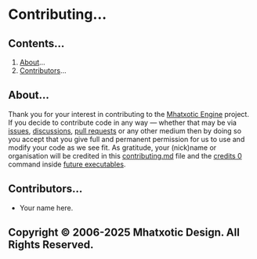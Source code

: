 # Contributing…

## Contents…
1. [About](#about)…
2. [Contributors](#contributors)…

## About…
Thank you for your interest in contributing to the [Mhatxotic Engine](https://github.com/Mhatxotic/Engine) project. If you decide to contribute code in any way — whether that may be via [issues](https://github.com/Mhatxotic/Engine/issues), [discussions](https://github.com/Mhatxotic/Engine/discussions), [pull requests](https://github.com/Mhatxotic/Engine/pulls) or any other medium then by doing so you accept that you give full and permanent permission for us to use and modify your code as we see fit. As gratitude, your (nick)name or organisation will be credited in this [contributing.md](constributing.md) file and the [credits 0](src/license.hpp) command inside [future executables](https://github.com/Mhatxotic/Engine/releases).

## Contributors…
* Your name here.

## Copyright © 2006-2025 Mhatxotic Design. All Rights Reserved.
